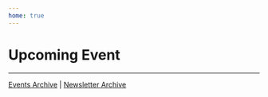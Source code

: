 ```yaml
---
home: true
---
```

<script setup lang="ts">
import NextEvent from './NextEvent.vue'
</script>

# Upcoming Event

<NextEvent />

---
[Events Archive](/events) | [Newsletter Archive](/newsletters)
